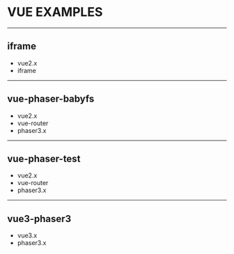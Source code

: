 # VUE EXAMPLES

--- 

## iframe

* vue2.x
* iframe

--- 

## vue-phaser-babyfs 

* vue2.x
* vue-router
* phaser3.x

--- 

## vue-phaser-test

* vue2.x
* vue-router
* phaser3.x

--- 

## vue3-phaser3

* vue3.x
* phaser3.x
